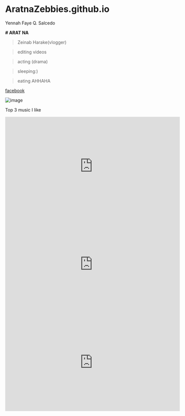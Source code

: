 # AratnaZebbies.github.io
Yennah Faye Q. Salcedo

**# ARAT NA**
>Zeinab Harake(vlogger)

>editing videos

> acting (drama)

>sleeping:)

>eating AHHAHA

[facebook](https://www.facebook.com/yenahfaye.salcedo)


![image](https://user-images.githubusercontent.com/122423937/211951041-ed237a3a-cf1a-406a-8a8b-3fe69da06045.png)

Top 3 music I like 
<iframe width="560" height="315" src="https://www.youtube.com/embed/101RyAT6U8o" title="YouTube video player" frameborder="0" allow="accelerometer; autoplay; clipboard-write; encrypted-media; gyroscope; picture-in-picture; web-share" allowfullscreen></iframe>


<iframe width="560" height="315" src="https://www.youtube.com/embed/bC_po9I9c80" title="YouTube video player" frameborder="0" allow="accelerometer; autoplay; clipboard-write; encrypted-media; gyroscope; picture-in-picture; web-share" allowfullscreen></iframe>


<iframe width="560" height="315" src="https://www.youtube.com/embed/bv3Kh4-NSDI" title="YouTube video player" frameborder="0" allow="accelerometer; autoplay; clipboard-write; encrypted-media; gyroscope; picture-in-picture; web-share" allowfullscreen></iframe>
